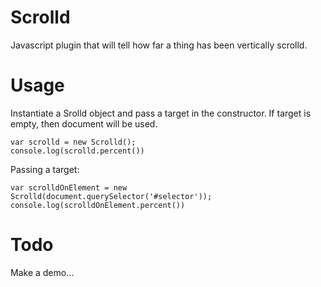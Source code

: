 # Scrolld
Javascript plugin that will tell how far a thing has been vertically scrolld.

# Usage
Instantiate a Srolld object and pass a target in the constructor. If  target is empty, then document will be used. 

    var scrolld = new Scrolld();
    console.log(scrolld.percent())

Passing a target:

    var scrolldOnElement = new Scrolld(document.querySelector('#selector'));
    console.log(scrolldOnElement.percent())
    

# Todo
Make a demo...
